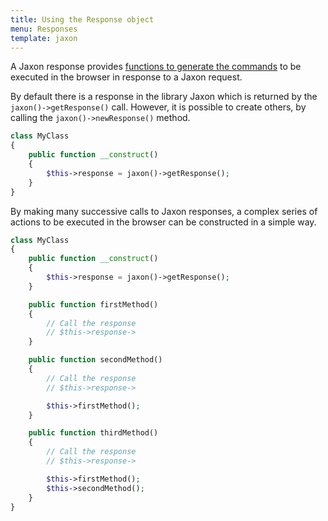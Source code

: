 ```yaml
---
title: Using the Response object
menu: Responses
template: jaxon
---
```


A Jaxon response provides [functions to generate the commands](../../requests/responses.html) to be executed in the browser in response to a Jaxon request.

By default there is a response in the library Jaxon which is returned by the `jaxon()->getResponse()` call.
However, it is possible to create others, by calling the `jaxon()->newResponse()` method.

```php
class MyClass
{
    public function __construct()
    {
        $this->response = jaxon()->getResponse();
    }
}
```

By making many successive calls to Jaxon responses, a complex series of actions to be executed in the browser can be constructed in a simple way.

```php
class MyClass
{
    public function __construct()
    {
        $this->response = jaxon()->getResponse();
    }

    public function firstMethod()
    {
        // Call the response
        // $this->response->
    }

    public function secondMethod()
    {
        // Call the response
        // $this->response->

        $this->firstMethod();
    }

    public function thirdMethod()
    {
        // Call the response
        // $this->response->

        $this->firstMethod();
        $this->secondMethod();
    }
}
```
